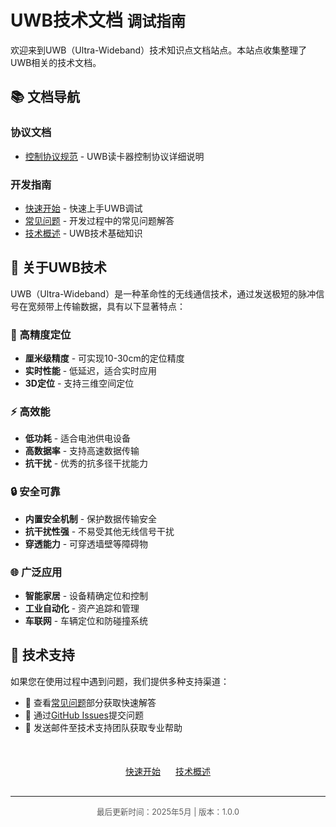 # UWB技术文档 <small>调试指南</small>

欢迎来到UWB（Ultra-Wideband）技术知识点文档站点。本站点收集整理了UWB相关的技术文档。

## 📚 文档导航

### 协议文档
- [控制协议规范](protocol/control-protocol.md) - UWB读卡器控制协议详细说明

### 开发指南
- [快速开始](guide/quick-start.md) - 快速上手UWB调试
- [常见问题](guide/faq.md) - 开发过程中的常见问题解答
- [技术概述](guide/overview.md) - UWB技术基础知识

## 📖 关于UWB技术

UWB（Ultra-Wideband）是一种革命性的无线通信技术，通过发送极短的脉冲信号在宽频带上传输数据，具有以下显著特点：

### 🎯 高精度定位

- **厘米级精度** - 可实现10-30cm的定位精度
- **实时性能** - 低延迟，适合实时应用
- **3D定位** - 支持三维空间定位

### ⚡ 高效能

- **低功耗** - 适合电池供电设备
- **高数据率** - 支持高速数据传输
- **抗干扰** - 优秀的抗多径干扰能力

### 🔒 安全可靠

- **内置安全机制** - 保护数据传输安全
- **抗干扰性强** - 不易受其他无线信号干扰
- **穿透能力** - 可穿透墙壁等障碍物

### 🌐 广泛应用

- **智能家居** - 设备精确定位和控制
- **工业自动化** - 资产追踪和管理
- **车联网** - 车辆定位和防碰撞系统

## 🔧 技术支持

如果您在使用过程中遇到问题，我们提供多种支持渠道：

- 📘 查看[常见问题](guide/faq.md)部分获取快速解答
- 💬 通过[GitHub Issues](https://github.com/ximing766/my-project-doc/issues)提交问题
- 📧 发送邮件至技术支持团队获取专业帮助

<div style="text-align: center; margin-top: 50px; margin-bottom: 30px;">
  <a href="guide/quick-start/" class="md-button md-button--primary" style="margin-right: 20px;">快速开始</a>
  <a href="guide/overview/" class="md-button">技术概述</a>
</div>

---

<p style="text-align: center; font-size: 0.9em; opacity: 0.7;">最后更新时间：2025年5月 | 版本：1.0.0</p>
